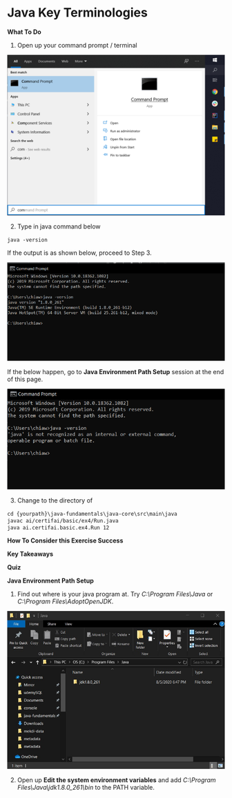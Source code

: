 # Java Key Terminologies

**What To Do** 
1. Open up your command prompt / terminal 
 <p align="center">
   <img src="metadata/commandprompt.png">
 </p> 

2. Type in java command below
```
java -version
```
If the output is as shown below, proceed to Step 3.
<p align="center">
 <img src="metadata/javacommand.png">
</p> 

If the below happen, go to **Java Environment Path Setup** session at the end of this page.  
<p align="center">
 <img src="metadata/javacommanderror.png">
</p> 

3. Change to the directory of 
```
cd {yourpath}\java-fundamentals\java-core\src\main\java  
javac ai/certifai/basic/ex4/Run.java
java ai.certifai.basic.ex4.Run 12
```


**How To Consider this Exercise Success**  


**Key Takeaways**  


**Quiz**  

**Java Environment Path Setup**
1. Find out where is your java program at. Try _C:\Program Files\Java_ or _C:\Program Files\AdoptOpenJDK_.
<p align="center">
 <img src="metadata/java.jpg">
</p> 

2. Open up **Edit the system environment variables** and add _C:\Program Files\Java\jdk1.8.0_261\bin_ to the PATH variable.
